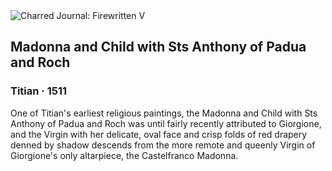 <div class="artwork-of-the-day">
  <div class="container">
    <div class="img-wrapper">
      <img
        src="https://uploads6.wikiart.org/images/titian/madonna-and-child-with-sts-anthony-of-padua-and-roch(1).jpg!Large.jpg"
        alt="Charred Journal: Firewritten V" />
    </div>
    <div class="artwork-detail">
      <div class="artwork-origin"> 
        <h2 class="artwork-name">Madonna and Child with Sts Anthony of Padua and Roch</h2>
        <h3 class="artist">
          Titian
                    ·  1511
        </h3>
      </div>
      <p class="description">
        <span class="artwork-description-text ng-binding" ng-bind-html="viewModel.ArtworkOfTheDay.Description | unsafe">One of Titian's earliest religious paintings, the Madonna and Child with Sts Anthony of Padua and Roch was until fairly recently attributed to Giorgione, and the Virgin with her delicate, oval face and crisp folds of red drapery denned by shadow descends from the more remote and queenly Virgin of Giorgione's only altarpiece, the Castelfranco Madonna.</span>
                        <div class="text-shadow-container ng-hide" ng-show="showShadow"></div>
      </p>
    </div>
  </div>

</div>
